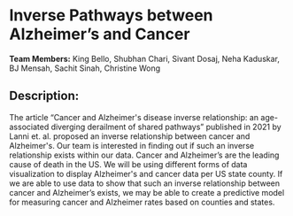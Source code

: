 # Inverse Pathways between Alzheimer’s and Cancer

**Team Members:** King Bello, Shubhan Chari, Sivant Dosaj, Neha Kaduskar, BJ Mensah, Sachit Sinah, Christine Wong

## Description:

The article “Cancer and Alzheimer's disease inverse relationship: an age-associated diverging derailment of shared pathways” published in 2021 by Lanni et. al. proposed an inverse relationship between cancer and Alzheimer's. Our team is interested in finding out if such an inverse relationship exists within our data. Cancer and Alzheimer’s are the leading cause of death in the US. We will be using different forms of data visualization to display Alzheimer's and cancer data per US state county. If we are able to use data to show that such an inverse relationship between cancer and Alzheimer’s exists, we may be able to create a predictive model for measuring cancer and Alzheimer rates based on counties and states.
